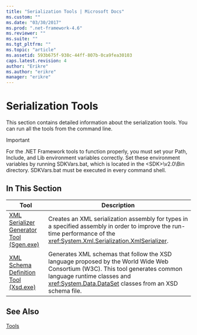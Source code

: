 ```yaml
---
title: "Serialization Tools | Microsoft Docs"
ms.custom: ""
ms.date: "03/30/2017"
ms.prod: ".net-framework-4.6"
ms.reviewer: ""
ms.suite: ""
ms.tgt_pltfrm: ""
ms.topic: "article"
ms.assetid: 593b675f-938c-44ff-807b-0ca9fea30103
caps.latest.revision: 4
author: "Erikre"
ms.author: "erikre"
manager: "erikre"
---
```

# Serialization Tools
This section contains detailed information about the serialization tools. You can run all the tools from the command line.  
  
> [!IMPORTANT]
>  For the .NET Framework tools to function properly, you must set your Path, Include, and Lib environment variables correctly. Set these environment variables by running SDKVars.bat, which is located in the \<SDK>\v2.0\Bin directory. SDKVars.bat must be executed in every command shell.  
  
## In This Section  
  
|Tool|Description|  
|----------|-----------------|  
|[XML Serializer Generator Tool (Sgen.exe)](../../../docs/framework/serialization/xml-serializer-generator-tool-sgen-exe.md)|Creates an XML serialization assembly for types in a specified assembly in order to improve the run-time performance of the <xref:System.Xml.Serialization.XmlSerializer>.|  
|[XML Schema Definition Tool (Xsd.exe)](../../../docs/framework/serialization/xml-schema-definition-tool-xsd-exe.md)|Generates XML schemas that follow the XSD language proposed by the World Wide Web Consortium (W3C). This tool generates common language runtime classes and <xref:System.Data.DataSet> classes from an XSD schema file.|  
  
## See Also  
 [Tools](../../../docs/framework/tools/index.md)